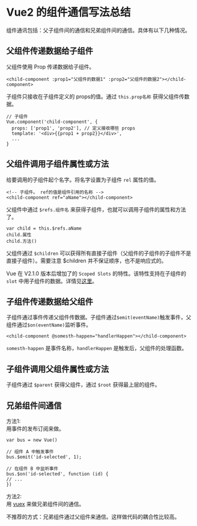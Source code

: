# Vue2 的组件通信写法总结
组件通讯包括：父子组件间的通信和兄弟组件间的通信。具体有以下几种情况。

## 父组件传递数据给子组件
父组件使用 Prop 传递数据给子组件。
```
<child-component :prop1="父组件的数据1" :prop2="父组件的数据2"></child-component>
```

子组件只接收在子组件定义的 props的值。通过 `this.prop名称` 获得父组件传数据。
```
// 子组件
Vue.component('child-component', {
  props: ['prop1', 'prop2'], // 定义接收哪些 props
  template: '<div>{{prop1 + prop2}}</div>',
  ...
}
```

## 父组件调用子组件属性或方法
给要调用的子组件起个名字。将名字设置为子组件 `rel` 属性的值。
```
<!-- 子组件。 ref的值是组件引用的名称 -->
<child-component ref="aName"></child-component>
```

父组件中通过 `$refs.组件名` 来获得子组件，也就可以调用子组件的属性和方法了。
```
var child = this.$refs.aName
child.属性
child.方法()
```

父组件通过 `$children` 可以获得所有直接子组件（父组件的子组件的子组件不是直接子组件）。需要注意 $children 并不保证顺序，也不是响应式的。

Vue 在 V2.1.0 版本后增加了的 `Scoped Slots` 的特性。该特性支持在子组件的 `slot` 中用子组件的数据。详情见[这里](https://github.com/vuejs/vue/releases/tag/v2.1.0)。

## 子组件传递数据给父组件
子组件通过事件传递父组件传数据。子组件通过`$emit(eventName)`触发事件，父组件通过`$on(eventName)`监听事件。
```
<child-component @somesth-happen="handlerHappen"></child-component>
```

`somesth-happen` 是事件名称，`handlerHappen` 是触发后，父组件的处理函数。


## 子组件调用父组件属性或方法
子组件通过 `$parent` 获得父组件，通过 `$root` 获得最上层的组件。

## 兄弟组件间通信
方法1:  
用事件的发布订阅来做。
```
var bus = new Vue()

// 组件 A 中触发事件
bus.$emit('id-selected', 1);

// 在组件 B 中监听事件
bus.$on('id-selected', function (id) {
// ...
})
```

方法2:  
用 [vuex](https://github.com/vuejs/vuex) 来做兄弟组件间的通信。

不推荐的方式：兄弟组件通过父组件来通信。这样做代码的耦合性比较高。
